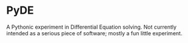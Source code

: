 PyDE
====

A Pythonic experiment in Differential Equation solving. Not currently intended as a serious piece of software; mostly a fun little experiment.
